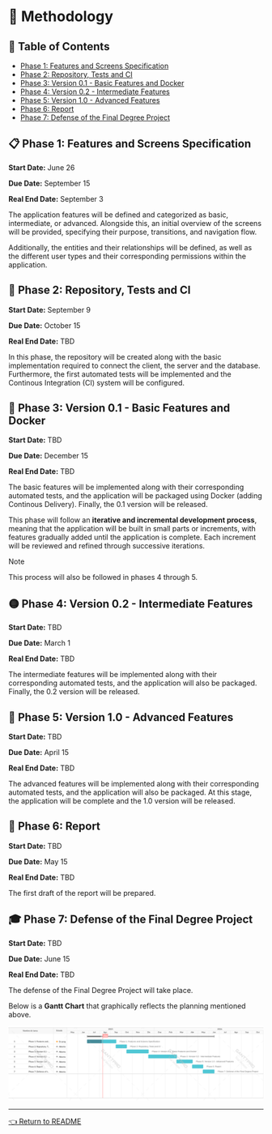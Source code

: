 # 📝 Methodology

## 🧾 Table of Contents
- [Phase 1: Features and Screens Specification](#-phase-1-features-and-screens-specification)
- [Phase 2: Repository, Tests and CI](#-phase-2-repository-tests-and-ci)
- [Phase 3: Version 0.1 - Basic Features and Docker](#-phase-3-version-01---basic-features-and-docker)
- [Phase 4: Version 0.2 - Intermediate Features](#-phase-4-version-02---intermediate-features)
- [Phase 5: Version 1.0 - Advanced Features](#-phase-5-version-10---advanced-features)
- [Phase 6: Report](#-phase-6-report)
- [Phase 7: Defense of the Final Degree Project](#-phase-7-defense-of-the-final-degree-project)

## 📋 Phase 1: Features and Screens Specification
**Start Date:** June 26

**Due Date:** September 15

**Real End Date:** September 3

The application features will be defined and categorized as basic, intermediate, or advanced. Alongside this, an initial overview of the screens will be provided, specifying their purpose, transitions, and navigation flow. 

Additionally, the entities and their relationships will be defined, as well as the different user types and their corresponding permissions within the application.

## 🧪 Phase 2: Repository, Tests and CI
**Start Date:** September 9

**Due Date:** October 15

**Real End Date:** TBD

In this phase, the repository will be created along with the basic implementation required to connect the client, the server and the database. Furthermore, the first automated tests will be implemented and the Continous Integration (CI) system will be configured.

## 🐳 Phase 3: Version 0.1 - Basic Features and Docker
**Start Date:** TBD

**Due Date:** December 15

**Real End Date:** TBD

The basic features will be implemented along with their corresponding automated tests, and the application will be packaged using Docker (adding Continous Delivery). Finally, the 0.1 version will be released.

This phase will follow an **iterative and incremental development process**, meaning that the application will be built in small parts or increments, with features gradually added until the application is complete. Each increment will be reviewed and refined through successive iterations.

>[!NOTE]
> This process will also be followed in phases 4 through 5.

## 🟡 Phase 4: Version 0.2 - Intermediate Features
**Start Date:** TBD

**Due Date:** March 1

**Real End Date:** TBD

The intermediate features will be implemented along with their corresponding automated tests, and the application will also be packaged. Finally, the 0.2 version will be released.

## 🔴 Phase 5: Version 1.0 - Advanced Features
**Start Date:** TBD

**Due Date:** April 15

**Real End Date:** TBD

The advanced features will be implemented along with their corresponding automated tests, and the application will also be packaged. At this stage, the application will be complete and the 1.0 version will be released.

## 📄 Phase 6: Report
**Start Date:** TBD

**Due Date:** May 15

**Real End Date:** TBD

The first draft of the report will be prepared.

## 🎓 Phase 7: Defense of the Final Degree Project
**Start Date:** TBD

**Due Date:** June 15

**Real End Date:** TBD

The defense of the Final Degree Project will take place.

Below is a **Gantt Chart** that graphically reflects the planning mentioned above.

![Gantt Diagram](../images/diagrams/Gantt.png)

---
[👈 Return to README](../README.md)
